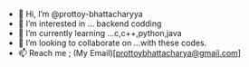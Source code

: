 - 👋 Hi, I’m @prottoy-bhattacharyya
- 👀 I’m interested in ... backend codding
- 🌱 I’m currently learning ...c,c++,python,java
- 💞️ I’m looking to collaborate on ...with these codes.
- 📫 Reach me ; (My Email)[prottoybhattacharya@gmail.com]

<!---
prottoy-bhattacharyya/prottoy-bhattacharyya is a ✨ special ✨ repository because its `README.md` (this file) appears on your GitHub profile.
You can click the Preview link to take a look at your changes.
--->
